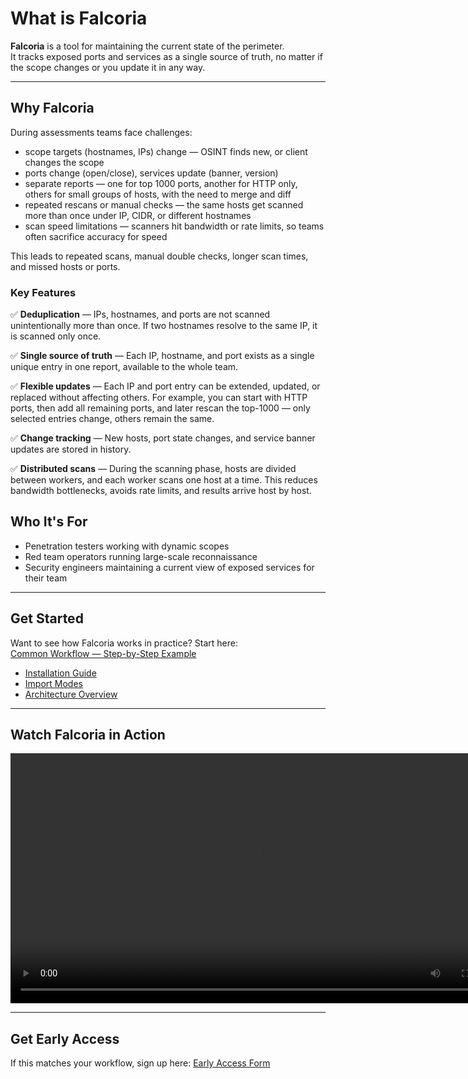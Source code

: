 # What is Falcoria

**Falcoria** is a tool for maintaining the current state of the perimeter.  
It tracks exposed ports and services as a single source of truth, no matter if the scope changes or you update it in any way.

---

## Why Falcoria

During assessments teams face challenges:

- scope targets (hostnames, IPs) change — OSINT finds new, or client changes the scope  
- ports change (open/close), services update (banner, version)  
- separate reports — one for top 1000 ports, another for HTTP only, others for small groups of hosts, with the need to merge and diff
- repeated rescans or manual checks — the same hosts get scanned more than once under IP, CIDR, or different hostnames
- scan speed limitations — scanners hit bandwidth or rate limits, so teams often sacrifice accuracy for speed

This leads to repeated scans, manual double checks, longer scan times, and missed hosts or ports.

### Key Features

✅ **Deduplication** — IPs, hostnames, and ports are not scanned unintentionally more than once. If two hostnames resolve to the same IP, it is scanned only once.

✅ **Single source of truth** — Each IP, hostname, and port exists as a single unique entry in one report, available to the whole team.

✅ **Flexible updates** — Each IP and port entry can be extended, updated, or replaced without affecting others. For example, you can start with HTTP ports, then add all remaining ports, and later rescan the top-1000 — only selected entries change, others remain the same.

✅ **Change tracking** — New hosts, port state changes, and service banner updates are stored in history.

✅ **Distributed scans** — During the scanning phase, hosts are divided between workers, and each worker scans one host at a time. This reduces bandwidth bottlenecks, avoids rate limits, and results arrive host by host.

## Who It's For

- Penetration testers working with dynamic scopes  
- Red team operators running large-scale reconnaissance  
- Security engineers maintaining a current view of exposed services for their team  

---

## Get Started

Want to see how Falcoria works in practice? Start here:  
[Common Workflow — Step-by-Step Example](use-cases/common-workflow.md)

- [Installation Guide](installation.md)  
- [Import Modes](import-modes/index.md)  
- [Architecture Overview](architecture.md)  

---

## Watch Falcoria in Action

<video width="800" controls>
  <source src="videos/falcoria_common_workflow.mp4" type="video/mp4">
  Your browser does not support the video tag. [Download Video](videos/falcoria_common_workflow.mp4)
</video>

---

## Get Early Access

If this matches your workflow, sign up here: [Early Access Form](https://forms.gle/wo2619ZKrW6irRX19)